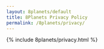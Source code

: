 ```yaml
---
layout: 8planets/default
title: 8Planets Privacy Policy
permalink: /8planets/privacy/
---
```


{% include 8planets/privacy.html %}